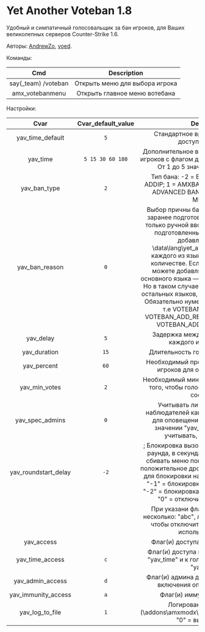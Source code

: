 # Yet Another Voteban 1.8
Удобный и симпатичный голосовальщик за бан игроков, для Ваших великолепных серверов Counter-Strike 1.6.

Авторы: [AndrewZo](https://github.com/AndrewZo), [voed](https://github.com/voed).

Команды:

|	Cmd	|	Description	|
|:--------------:|:---------------------:|
|say(_team) /voteban | Открыть меню для выбора игрока|
|amx_votebanmenu | Открыть главное меню вотебана|

Настройки:

|	Cvar		| Cvar_default_value		|	Description		|
|:--------------:|:-----------------------:|:---------------------:|
|yav_time_default| `5`				|Стандартное время бана в минутах, доступное игрокам.|	
|yav_time		| `5 15 30 60 180`	|Дополнительное время бана в минутах для игроков с флагом доступа "yav_time_access". От 1 до 5 значений через пробел.|
|yav_ban_type	 | `2`				|Тип бана: -2 = BANID (STEAMID); -1 = ADDIP; 1 = AMXBANS; 2 = FRESHBANS; 3 = ADVANCED BANS; 4 = SUPERBAN; 5 = MULTIBAN|
|yav_ban_reason | `0`				|Выбор причны бана. "0" = ручной ввод + заранее подготовленные причины; "1" = только ручной ввод; "2" = только заранее подготовленные причины. Причины добавляются в файл \\data\lang\yet_another_voteban.txt для каждого из языков в неограниченном количестве. Если лень переводить, то можете добавлять только для одного основного языка — это на ваше усмотрение. Но в таком случае удалите ключи причин у остальных языков, чтобы не конфликтовали. Обязательно нумеруйте названия ключей, т.е VOTEBAN_ADD_REASON_1, VOTEBAN_ADD_REASON_2 и т.д... Пример: VOTEBAN_ADD_REASON_1 = Читы.|
|yav_delay		| `5`				|Задержка между голосованиями для каждого игрока отдельно.|
|yav_duration    | `15`				|Длительность голосования в секундах.|
|yav_percent 	 | `60`				|Необходимый процент проголосовавших игроков для осуществления бана.|
|yav_min_votes	| `2`				|Необходимый минимум голосов за бан для того, чтобы голосование вообще могло состояться.|
|yav_spec_admins | `0`				|Учитывать ли админов в команде наблюдателей как активных при подборе для оповещения, при установленном значении "yav_admin_access". "1" = учитывать, "0" = пропускать.|
|yav_roundstart_delay| `-2`			|; Блокировка вызова голосования в начале раунда, в секундах. Например, чтобы не сбивать меню покупки игрокам. Укажите положительное дробное или целое значение для блокировки на указанное время, либо: "-1" = блокировка до конца mp_buytime; "-2" = блокировка до конца mp_freezetime; "0" = отключить, не блокировать.|
|||При указани флагов можно назначить несколько: "abc", либо оставить пустым "", чтобы отключить функцию/разрешить использовать всем:|
|yav_access		|					|Флаг(и) доступа к меню голосования. |
|yav_time_access | `c`				|Флаг(и) доступа к выбору времени бана "yav_time" и к голосованию без задржки "yav_delay".|
|yav_admin_access| `d`				|Флаг(и) админа для блока голосования и включения оповещения админов.|
|yav_immunity_access| `a`			|Флаг(и) иммунитета к вотебану.|
|yav_log_to_file | `1`				|Логирование банов в файл (\\addons\amxmodx\logs\YAV_ГГГГММДД.log). "0" = выкл; "1" = вкл.|

